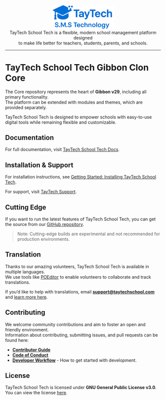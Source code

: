 <p align="center">
    <a href="https://taytechschool.com" target="_blank"><img width="200" src="/themes/Legacy/img/logo.png"></a><br>
    TayTech School Tech is a flexible, modern school management platform designed <br>
    to make life better for teachers, students, parents, and schools.
</p>

------

# TayTech School Tech Gibbon Clon Core

The Core repository represents the heart of **Gibbon v29**, including all primary functionality.  
The platform can be extended with modules and themes, which are provided separately.  

TayTech School Tech is designed to empower schools with easy-to-use digital tools while remaining flexible and customizable.

## Documentation

For full documentation, visit [TayTech School Tech Docs](https://taytechschool.com/docs).

## Installation & Support

For installation instructions, see [Getting Started: Installing TayTech School Tech](https://taytechschool.com/docs/install).  

For support, visit [TayTech Support](https://taytechschool.com/support).

## Cutting Edge

If you want to run the latest features of TayTech School Tech, you can get the source from our [GitHub repository](https://github.com/taytech-dev/SchoolPro-TayTech).  
> Note: Cutting-edge builds are experimental and not recommended for production environments.

## Translation

Thanks to our amazing volunteers, TayTech School Tech is available in multiple languages.  
We use tools like [POEditor](https://poeditor.com) to enable volunteers to collaborate and track translations.  

If you’d like to help with translations, email **support@taytechschool.com** and [learn more here](https://taytechschool.com/about/languages).

## Contributing

We welcome community contributions and aim to foster an open and friendly environment.  
Information about contributing, submitting issues, and pull requests can be found here:

- [**Contributor Guide**](https://github.com/taytech-dev/SchoolPro-TayTech/blob/main/.github/CONTRIBUTING.md)  
- [**Code of Conduct**](https://github.com/taytech-dev/SchoolPro-TayTech/blob/main/.github/CODE_OF_CONDUCT.md)  
- [**Developer Workflow**](https://taytechschool.com/docs/development/workflow) - How to get started with development.

## License

TayTech School Tech is licensed under **GNU General Public License v3.0**.  
You can view the license [here](https://github.com/taytech-dev/SchoolPro-TayTech/blob/main/LICENSE).
